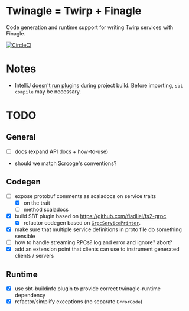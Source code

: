 # Twinagle = Twirp + Finagle

Code generation and runtime support for writing Twirp services with Finagle.

[![CircleCI](https://circleci.com/gh/soundcloud/twinagle/tree/master.svg?style=svg)](https://circleci.com/gh/soundcloud/twinagle/tree/master)

# Notes

* IntelliJ [doesn't run plugins][intellij] during project build. Before importing,
 `sbt compile` may be necessary. 

# TODO

## General

* [ ] docs (expand API docs + how-to-use)
* should we match [Scrooge](https://twitter.github.io/scrooge/Finagle.html#creating-a-server)'s conventions?

## Codegen
* [ ] expose protobuf comments as scaladocs on service traits
  - [x] on the trait
  - [ ] method scaladocs
* [x] build SBT plugin based on https://github.com/fiadliel/fs2-grpc
  - [x] refactor codegen based on [`GrpcServicePrinter`][GrpcServicePrinter]. 
* [x] make sure that multiple service definitions in proto file do something sensible
* [ ] how to handle streaming RPCs? log and error and ignore? abort?
* [x] add an extension point that clients can use to instrument generated clients / servers

## Runtime

* [x] use sbt-buildinfo plugin to provide correct twinagle-runtime dependency
* [x] refactor/simplify exceptions ~~(no separate `ErrorCode`)~~

[intellij]: https://intellij-support.jetbrains.com/hc/en-us/community/posts/206825945-sbt-tasks-as-part-of-the-normal-build
[GrpcServicePrinter]: https://github.com/scalapb/ScalaPB/blob/master/compiler-plugin/src/main/scala/scalapb/compiler/GrpcServicePrinter.scala
